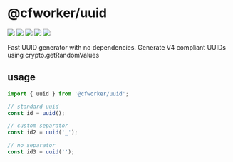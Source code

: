 # @cfworker/uuid

![](https://badgen.net/bundlephobia/minzip/@cfworker/uuid)
![](https://badgen.net/bundlephobia/min/@cfworker/uuid)
![](https://badgen.net/bundlephobia/dependency-count/@cfworker/uuid)
![](https://badgen.net/bundlephobia/tree-shaking/@cfworker/uuid)
![](https://badgen.net/npm/types/@cfworker/uuid?icon=typescript)

Fast UUID generator with no dependencies.
Generate V4 compliant UUIDs using crypto.getRandomValues

## usage

```js
import { uuid } from '@cfworker/uuid';

// standard uuid
const id = uuid();

// custom separator
const id2 = uuid('_');

// no separator
const id3 = uuid('');
```
